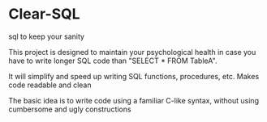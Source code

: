 # Clear-SQL
sql to keep your sanity


This project is designed to maintain your psychological health in case you have to write longer SQL code than "SELECT * FROM TableA".

It will simplify and speed up writing SQL functions, procedures, etc. Makes code readable and clean

The basic idea is to write code using a familiar C-like syntax, without using cumbersome and ugly constructions

